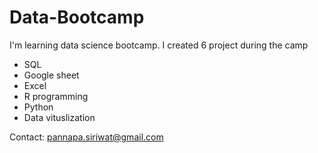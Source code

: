 # Data-Bootcamp

I'm learning data science bootcamp. I created 6 project during the camp
- SQL
- Google sheet
- Excel
- R programming
- Python
- Data vituslization
  

Contact: pannapa.siriwat@gmail.com

